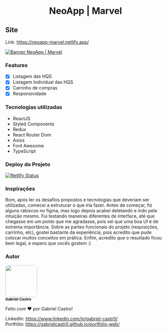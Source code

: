 <h1 align="center">NeoApp | Marvel</h1>

## Site

Link: https://neoapp-marvel.netlify.app/

<a href="https://awesome-github-readme-profile.netlify.app"><img src="https://raw.githubusercontent.com/gabrielcastr0/neoapp-marvel/main/banner.png" alt="Banner NeoApp | Marvel" /></a>

### Features

- [X] Listagem das HQS
- [X] Listagem Individual das HQS
- [X] Carrinho de compras
- [X] Responsividade

### Tecnologias utilizadas

- ReactJS
- Styled Components
- Redux
- React Router Dom
- Axios
- Font Awesome
- TypeScript
### Deploy do Projeto

[![Netlify Status](https://api.netlify.com/api/v1/badges/4cd7a6d5-30c2-460f-a94e-3503451c568e/deploy-status)](https://app.netlify.com/sites/neoapp-marvel/deploys)

### Inspirações

Bom, após ler os desafios propostos e tecnologias que deveriam ser utilizadas, comecei a estruturar o que iria fazer. Antes de começar, fiz alguns rabiscos no figma, mas logo depois acabei deletando e indo pela intuição mesmo. Fui testando maneiras diferentes de interface, até que chegasse em um ponto que me agradasse, pois sei que uma boa UI é de extrema importância. Sobre as partes funcionais do projeto (requisições, carrinho, etc), gostei bastante da experiência, pois acredito que pude colocar muitos conceitos em prática. 
Enfim, acredito que o resultado ficou bem legal, e espero que vocês gostem :)  
### Autor

 <img style="border-radius: 10px;" src="https://avatars.githubusercontent.com/u/45581257?v=4" width="100px;" alt=""/>
 <br />
 <sub><b>Gabriel Castro</b></sub>

Feito com ❤️ por Gabriel Castro!

LinkedIn: https://www.linkedin.com/in/gabriel-castr0/ <br />
Portfólio: https://gabrielcastr0.github.io/portfolio-web/
